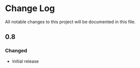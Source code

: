 # Change Log
All notable changes to this project will be documented in this file. 

## 0.8
### Changed
- Initial release
